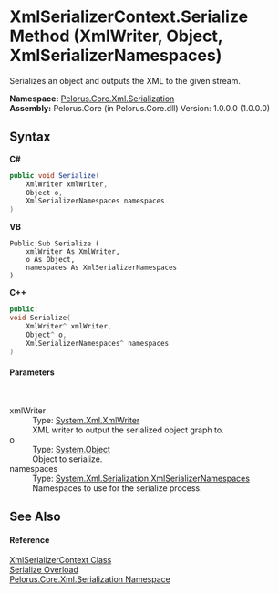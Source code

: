 # XmlSerializerContext.Serialize Method (XmlWriter, Object, XmlSerializerNamespaces)
 

Serializes an object and outputs the XML to the given stream.

**Namespace:**&nbsp;<a href="9052B9D6">Pelorus.Core.Xml.Serialization</a><br />**Assembly:**&nbsp;Pelorus.Core (in Pelorus.Core.dll) Version: 1.0.0.0 (1.0.0.0)

## Syntax

**C#**<br />
``` C#
public void Serialize(
	XmlWriter xmlWriter,
	Object o,
	XmlSerializerNamespaces namespaces
)
```

**VB**<br />
``` VB
Public Sub Serialize ( 
	xmlWriter As XmlWriter,
	o As Object,
	namespaces As XmlSerializerNamespaces
)
```

**C++**<br />
``` C++
public:
void Serialize(
	XmlWriter^ xmlWriter, 
	Object^ o, 
	XmlSerializerNamespaces^ namespaces
)
```


#### Parameters
&nbsp;<dl><dt>xmlWriter</dt><dd>Type: <a href="http://msdn2.microsoft.com/en-us/library/5y8188ze" target="_blank">System.Xml.XmlWriter</a><br />XML writer to output the serialized object graph to.</dd><dt>o</dt><dd>Type: <a href="http://msdn2.microsoft.com/en-us/library/e5kfa45b" target="_blank">System.Object</a><br />Object to serialize.</dd><dt>namespaces</dt><dd>Type: <a href="http://msdn2.microsoft.com/en-us/library/8e2fsfb7" target="_blank">System.Xml.Serialization.XmlSerializerNamespaces</a><br />Namespaces to use for the serialize process.</dd></dl>

## See Also


#### Reference
<a href="859B939D">XmlSerializerContext Class</a><br /><a href="A1B2A50E">Serialize Overload</a><br /><a href="9052B9D6">Pelorus.Core.Xml.Serialization Namespace</a><br />
